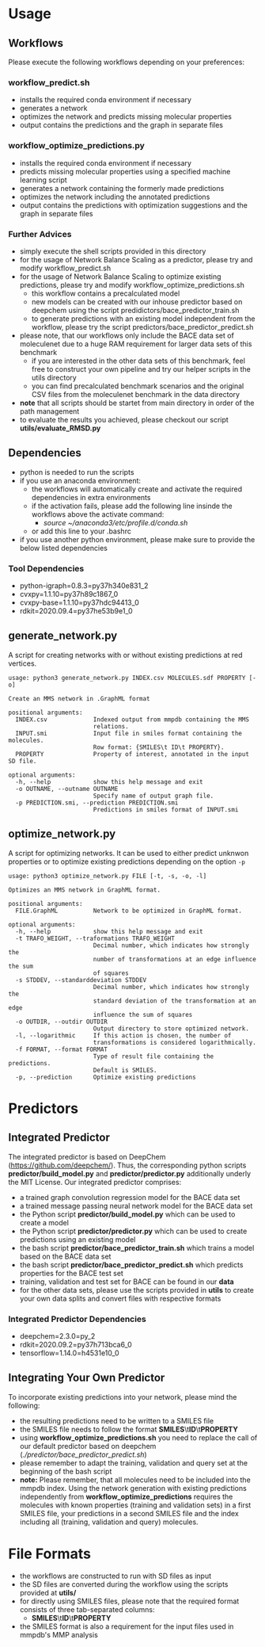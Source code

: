 # Usage
## Workflows
Please execute the following workflows depending on your preferences:
### workflow_predict.sh
- installs the required conda environment if necessary
- generates a network
- optimizes the network and predicts missing molecular properties
- output contains the predictions and the graph in separate files

### workflow_optimize_predictions.py
- installs the required conda environment if necessary
- predicts missing molecular properties using a specified machine learning script  
- generates a network containing the formerly made predictions
- optimizes the network including the annotated predictions 
- output contains the predictions with optimization suggestions and the graph in separate files

### Further Advices
- simply execute the shell scripts provided in this directory
- for the usage of Network Balance Scaling as a predictor, please try and modify workflow_predict.sh
- for the usage of Network Balance Scaling to optimize existing predictions, please try and modify workflow_optimize_predictions.sh
  - this workflow contains a precalculated model
  - new models can be created with our inhouse predictor based on deepchem using the script predidictors/bace_predictor_train.sh
  - to generate predictions with an existing model independent from the workflow, please try the script predictors/bace_predictor_predict.sh
- please note, that our workflows only include the BACE data set of moleculenet due to a huge RAM requirement for larger data sets of this benchmark
  - if you are interested in the other data sets of this benchmark, feel free to construct your own pipeline and try our helper scripts in the utils directory
  - you can find precalculated benchmark scenarios and the original CSV files from the moleculenet benchmark in the data directory
- **note** that all scripts should be startet from main directory in order of the path management
- to evaluate the results you achieved, please checkout our script **utils/evaluate_RMSD.py**


## Dependencies
- python is needed to run the scripts
- if you use an anaconda environment:
  - the workflows will automatically create and activate the required dependencies in extra environments
  - if the activation fails, please add the following line insinde the workflows above the activate command:
    - _source ~/anaconda3/etc/profile.d/conda.sh_
  - or add this line to your .bashrc
- if you use another python environment, please make sure to provide the below listed dependencies

### Tool Dependencies
- python-igraph=0.8.3=py37h340e831_2
- cvxpy=1.1.10=py37h89c1867_0
- cvxpy-base=1.1.10=py37hdc94413_0
- rdkit=2020.09.4=py37he53b9e1_0

## generate_network.py
A script for creating networks with or without existing predictions at red vertices.
```
usage: python3 generate_network.py INDEX.csv MOLECULES.sdf PROPERTY [-o]

Create an MMS network in .GraphML format

positional arguments:
  INDEX.csv             Indexed output from mmpdb containing the MMS
                        relations.
  INPUT.smi             Input file in smiles format containing the molecules.
                        Row format: {SMILES\t ID\t PROPERTY}.
  PROPERTY              Property of interest, annotated in the input SD file.

optional arguments:
  -h, --help            show this help message and exit
  -o OUTNAME, --outname OUTNAME
                        Specify name of output graph file.
  -p PREDICTION.smi, --prediction PREDICTION.smi
                        Predictions in smiles format of INPUT.smi

```
## optimize_network.py
A script for optimizing networks. It can be used to either predict unknwon properties or to optimize existing
predictions depending on the option ```-p```
```
usage: python3 optimize_network.py FILE [-t, -s, -o, -l]

Optimizes an MMS network in GraphML format.

positional arguments:
  FILE.GraphML          Network to be optimized in GraphML format.

optional arguments:
  -h, --help            show this help message and exit
  -t TRAFO_WEIGHT, --traformations TRAFO_WEIGHT
                        Decimal number, which indicates how strongly the
                        number of transformations at an edge influence the sum
                        of squares
  -s STDDEV, --standarddeviation STDDEV
                        Decimal number, which indicates how strongly the
                        standard deviation of the transformation at an edge
                        influence the sum of squares
  -o OUTDIR, --outdir OUTDIR
                        Output directory to store optimized network.
  -l, --logarithmic     If this action is chosen, the number of
                        transformations is considered logarithmically.
  -f FORMAT, --format FORMAT
                        Type of result file containing the predictions.
                        Default is SMILES.
  -p, --prediction      Optimize existing predictions
```

# Predictors

## Integrated Predictor
The integrated predictor is based on DeepChem (https://github.com/deepchem/).
Thus, the corresponding python scripts **predictor/build_model.py** and **predictor/predictor.py** additionally underly the MIT License. Our integrated predictor comprises:
- a trained graph convolution regression model for the BACE data set
- a trained message passing neural network model for the BACE data set
- the Python script **predictor/build_model.py** which can be used to create a model
- the Python script **predictor/predictor.py** which can be used to create predictions using an existing model
- the bash script **predictor/bace_predictor_train.sh** which trains a model based on the BACE data set
- the bash script **predictor/bace_predictor_predict.sh** which predicts properties for the BACE test set
- training, validation and test set for BACE can be found in our **data**
- for the other data sets, please use the scripts provided in **utils** to create your own data splits and convert files with respective formats

### Integrated Predictor Dependencies
- deepchem=2.3.0=py_2
- rdkit=2020.09.2=py37h713bca6_0
- tensorflow=1.14.0=h4531e10_0

## Integrating Your Own Predictor
To incorporate existing predictions into your network, please mind the following:
- the resulting predictions need to be written to a SMILES file
- the SMILES file needs to follow the format **SMILES**\t**ID**\t**PROPERTY**
- using **workflow_optimize_predictions.sh** you need to replace the call of our default predictor based on deepchem (_./predictor/bace_predictor_predict.sh_)
- please remember to adapt the training, validation and query set at the beginning of the bash script
- **note:** Please remember, that all molecules need to be included into the mmpdb index. Using the network generation with existing predictions independently from **workflow_optimize_predictions** 
  requires the molecules with known properties (training and validation sets) in a first SMILES file, your predictions in a second SMILES file and the index including all (training, validation and query) molecules.

# File Formats
- the workflows are constructed to run with SD files as input
- the SD files are converted during the workflow using the scripts provided at **utils/**
- for directly using SMILES files, please note that the required format consists of three tab-separated columns:
  - **SMILES**\t**ID**\t**PROPERTY**
- the SMILES format is also a requirement for the input files used in mmpdb's MMP analysis
